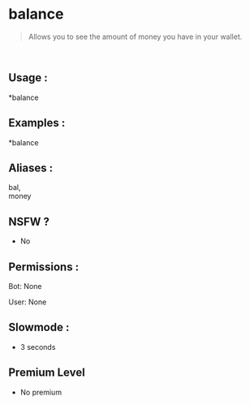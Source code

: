 # balance

> Allows you to see the amount of money you have in your wallet.

<br>

## Usage :

*balance

## Examples :

*balance

## Aliases :

bal,
<br>money

## NSFW ?

- No

## Permissions :

Bot: None
<br>

User: None

## Slowmode :

- 3 seconds

## Premium Level

- No premium